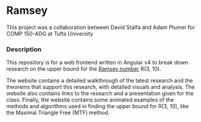 # Ramsey

This project was a collaboration between David Stalfa and Adam Plumer for COMP 150-ADG at Tufts University

### Description

This repository is for a web frontend written in Angular v4 to break down research on the upper bound
for the [Ramsey number](https://en.wikipedia.org/wiki/Ramsey%27s_theorem#Ramsey_numbers) R(3, 10).

The website contains a detailed walkthrough of the latest research and the theorems that support this research,
with detailed visuals and analysis. The website also contains links to the research and a presentation given
for the class. Finally, the website contains some animated examples of the methods and algorithms used in finding
the upper bound for R(3, 10), like the Maximal Triangle Free (MTF) method.
